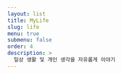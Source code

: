 ```yaml
---
layout: list
title: MyLife
slug: life
menu: true
submenu: false
order: 4
description: >
  일상 생활 및 개인 생각을 자유롭게 이야기
---
```

